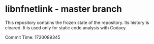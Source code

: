 # libnfnetlink - master branch

This repository contains the frozen state of the repository.
Its history is cleared. It is used only for static code
analysis with Codacy.

Commit Time: 1720089345